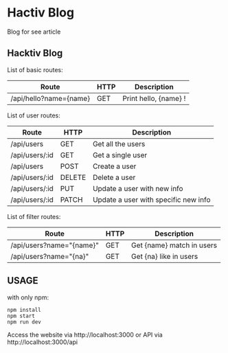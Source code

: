 # Hactiv Blog
Blog for see article

## Hacktiv Blog
List of basic routes:

Route | HTTP | Description
------|------|------------
/api/hello?name={name}|GET|Print hello, {name} !

List of user routes:

Route | HTTP | Description
------|------|------------
/api/users|GET|Get all the users
/api/users/:id|GET|Get a single user
/api/users|POST|Create a user
/api/users/:id|DELETE|Delete a user
/api/users/:id|PUT|Update a user with new info
/api/users/:id|PATCH|Update a user with specific new info

List of filter routes:

Route | HTTP | Description
------|------|------------
/api/users?name="{name}"|GET|Get {name} match in users
/api/users?name="{na}"|GET|Get {na} like in users

## USAGE
with only npm:

```
npm install
npm start
npm run dev
```
Access the website via http://localhost:3000 or API via http://localhost:3000/api

